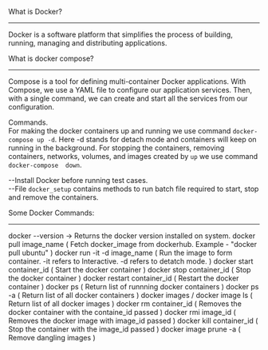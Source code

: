 What is Docker?  
___________________  
Docker is a software platform that simplifies the process of building, running, managing and distributing applications.

What is docker compose? 
___________________________  
Compose is a tool for defining multi-container Docker applications. With Compose, we use a YAML file to configure our application services. Then, with a single command, 
we can create and start all the services from our configuration.

Commands.                                                                                                                                         
For making the docker containers up and running we use command `docker-compose up -d`. Here -d stands for detach mode and containers will keep on running in the background.
For stopping the containers, removing containers, networks, volumes, and images created by `up` we use command `docker-compose  down`.

--Install Docker before running test cases.                                                                                     
--File `docker_setup` contains methods to run batch file required to start, stop and remove the containers.

Some Docker Commands:
______________________
docker --version -> Returns the docker version installed on system.
docker pull image_name ( Fetch docker_image from dockerhub. Example - "docker pull ubuntu" )
docker run -it -d image_name ( Run the image to form container. -it refers to Interactive. -d refers to detatch mode. )
docker start container_id ( Start the docker container )
docker stop container_id ( Stop the docker container )
docker restart container_id ( Restart the docker container )
docker ps ( Return list of runnning docker containers )
docker ps -a ( Return list of all docker containers )
docker images / docker image ls ( Return list of all docker images )
docker rm container_id ( Removes the docker container with the containe_id passed )
docker rmi image_id ( Removes the docker image with image_id passed )
docker kill container_id ( Stop the container with the image_id passed )
docker image prune -a ( Remove dangling images )
